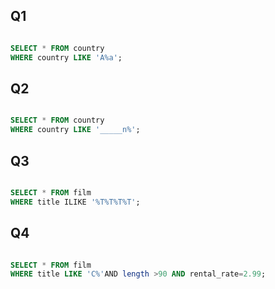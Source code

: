 ## Q1

``` sql

SELECT * FROM country
WHERE country LIKE 'A%a';

```

## Q2

``` sql

SELECT * FROM country
WHERE country LIKE '_____n%';

```

## Q3

``` sql

SELECT * FROM film
WHERE title ILIKE '%T%T%T%T';

```

## Q4

``` sql

SELECT * FROM film
WHERE title LIKE 'C%'AND length >90 AND rental_rate=2.99;

```